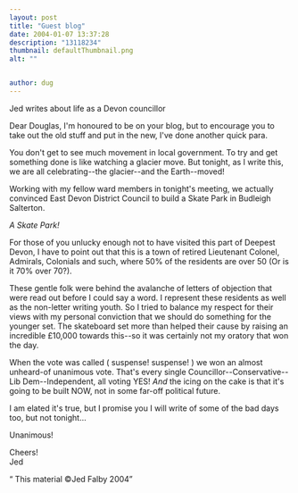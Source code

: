 ```yaml
---
layout: post
title: "Guest blog"
date: 2004-01-07 13:37:28
description: "13118234"
thumbnail: defaultThumbnail.png
alt: ""


author: dug
---
```


<p>Jed writes about life as a Devon councillor</p>

<p>Dear Douglas, I'm honoured to be on your blog, but to encourage you to take out the old stuff and put in the new, I've done another quick para.</p>

<p>You don't get to see much movement in local government. To try and get something done is like watching a glacier move. But tonight, as I write this, we are all celebrating--the glacier--and the Earth--moved!</p>

<p>Working with my fellow ward members in tonight's meeting, we actually convinced East Devon District Council to build a Skate Park in Budleigh Salterton. </p>

<p><em>A Skate Park!</em></p>

<p>For those of you unlucky enough not to have visited this part of Deepest Devon, I have to point out that this is a town of retired Lieutenant Colonel, Admirals, Colonials and such, where 50% of the residents are over 50 (Or is it 70% over 70?).</p>

<p>These gentle folk were behind the avalanche of letters of objection that were read out before I could say a word. I represent these residents as well as the non-letter writing youth. So I tried to balance my respect for their views with my personal conviction that we should do something for the younger set. The skateboard set more than helped their cause by raising an incredible &pound;10,000 towards this--so it was certainly not my oratory that won the day.</p>

<p>When the vote was called ( suspense! suspense! ) we won an almost unheard-of unanimous vote. That's every single Councillor--Conservative--Lib Dem--Independent, all voting <span class="caps">YES</span>! <em>And</em> the icing on the cake is that it's going to be built <span class="caps">NOW, </span>not in some far-off political future.</p>

<p>I am elated it's true, but I promise you I will write of some of the bad days too, but not tonight&hellip;</p>

<p>Unanimous!</p>

<p>Cheers!<br /> Jed</p>

<p><q> This material &copy;Jed Falby 2004</q></p>
